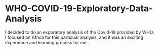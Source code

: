 # WHO-COVID-19-Exploratory-Data-Analysis
I decided to do an exporatory analysis of the Covid-19 provided by WHO.  
I focused on Africa for this particuar analysis, and it was an exciting experience and learning process for me.
